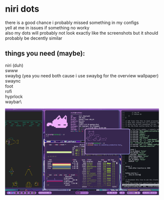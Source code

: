 # niri dots
there is a good chance i probably missed something in my configs\
yell at me in issues if something no worky\
also my dots will probably not look exactly like the screenshots but it should probably be decently similar

## things you need (maybe):
niri (duh)\
swww\
swaybg (yea you need both cause i use swaybg for the overview wallpaper)\
swaync\
foot\
rofi\
hyprlock\
waybar\

![screenshot of desktop](Screenshot.png)


